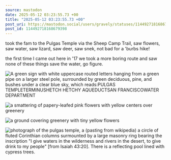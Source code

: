 ```yaml
---
source: mastodon
date: 2025-05-12 03:23:55.73 +00
title: "2025-05-12 03:23:55.73 +00"
post_uri: https://mastodon.social/users/gravely/statuses/114492718168679398
post_id: 114492718168679398
---
```

took the fam to the Pulgas Temple via the Sheep Camp Trail, saw flowers, saw water, saw lizard, saw deer, saw snek, not bad for a 'burbs hike!

the first time I came out here in '17 we took a more boring route and saw none of these things save the water, go figure.


![A green sign with white uppercase routed letters hanging from a green pipe on a larger steel pole, surrounded by green deciduous, pine, and bushes under a clear blue sky, which reads:PULGAS TEMPLETERMINUSHETCH HETCHY AQUEDUCTSAN FRANCISCOWATER DEPARTMENT](/images/114492716647712771.jpeg)

![a smattering of papery-leafed pink flowers with yellow centers over greenery](/images/114492717004307094.jpeg)

![a ground covering greenery with tiny yellow flowers](/images/114492717377670094.jpeg)

![photograph of the pulgas temple, a (pasting from wikipedia) a circle of fluted Corinthian columns surmounted by a large masonry ring bearing the inscription "I give waters in the wilderness and rivers in the desert, to give drink to my people" [from Isaiah 43:20]. There is a reflecting pool lined with cypress trees.](/images/114492717867858438.jpeg)

